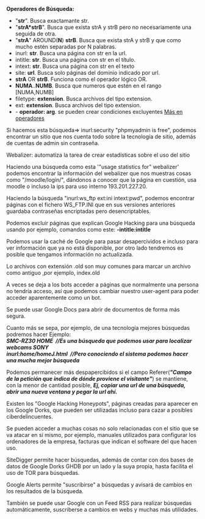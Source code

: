 __Operadores de Búsqueda:__

+ "__str__". Busca exactamante str.
+ "__strA*strB__". Busca que exista strA y strB pero no necesariamente una seguida de otra.
+ "__strA__" AROUND(__N__) __strB__. Busca que exista strA y strB y que como mucho estén separadas por N palabras.
+ inurl: __str__. Busca una página con str en la url.
+ intitle: __str__. Busca una página con str en el título.
+ intext: __str__. Busca una página con str en el texto
+ site: __url__. Busca solo páginas del dominio indicado por url.
+ __strA__ OR __strB__. Funciona como el operador lógico OR.
+ __NUMA__..__NUMB__. Busca que numeros que estén en el rango [NUMA,NUMB]
+ filetype: __extension__. Busca archivos del tipo extension.
+ ext: __extension__. Busca archivos del tipo extension.
+ \- __operador: arg__. se pueden crear condiciones excluyentes
[Más en operadores](https://support.google.com/websearch/?hl=es)

Si hacemos esta búsqueda=> inurl:security "phpmyadmin is free", podemos encontrar un sitio que nos cuenta
todo sobre la tecnología de sitio, además de cuentas de admin sin contraseña.

Webalizer: automatiza la tarea de crear estadísticas sobre el uso del sitio

Haciendo una búsqueda como esta '"usage statistics for" webalizer' podemos encontrar la información
del webalizer que nos muestras cosas como "/moodle/login/", dándonos a conocer que la página en cuestión,
usa moodle o incluso la ips para uso interno 193.201.227.20.

Haciendo la búsqueda "inurl:ws_ftp ext:ini intext:pwd", podemos encontrar páginas con el fichero WS_FTP.INI
que en sus versiones anteriores guardaba contraseñas encriptadas pero desencriptables.

Podemos excluir páginas que explican Google Hacking para una búsqueda usando por ejemplo, comandos 
como este: __-intitle:intitle__

Podemos usar la caché de Google para pasar desapercividos e incluso para ver información que ya no
está disponible, por otro lado tendremos es posible que tengamos información no actualizada.

Lo archivos con extensión .old son muy comunes para marcar un archivo como antiguo ,por ejemplo, index.old

A veces se deja a los bots acceder a páginas que normalmente una persona no tendría acceso, así que 
podemos cambiar nuestro user-agent para poder acceder aparentemente como un bot.

Se puede usar Google Docs para abrir de documentos de forma más segura.

Cuanto más se sepa, por ejemplo, de una tecnología mejores búsquedas podremos hacer Ejemplo:<br/>
   ***SMC-RZ30 HOME &nbsp;//Es una búsqueda que podemos usar para localizar webcams SONY***<br/>
   ***inurl:home/homeJ.html &nbsp;//Pero conociendo el sistema podemos hacer una mucha mejor búsqueda***<br/>


Podemos permanecer más despapercibidos si el campo Referer(***"Campo de la petición que indica de dónde proviene el visitante"***)
se mantiene, con la menor de cantidad posible, ***Ej, copiar una url de una búsqueda, abrir una nueva ventana y pegar la url ahí.***

Existen los "Google Hacking Honeypots", páginas creadas para aparecer en los Google Dorks, que pueden ser utilizadas incluso
para cazar a posibles ciberdelincuentes.

Se pueden acceder a muchas cosas no solo relacionadas con el sitio que se va atacar en sí mismo, por ejemplo, manuales utilizados
para configurar los ordenadores de la empresa, facturas que indican el software del que hacen uso.

SiteDigger permite hacer búsquedas, además de contar con dos bases de datos de Google Dorks GHDB por un lado y la suya propia, hasta
facilita el uso de TOR para búsquedas.

Google Alerts permite "suscribirse" a búsquedas y avisará de cambios en los resultados de la búsqueda.

También se puede usar Google con un Feed RSS para realizar búsquedas automáticamente, suscriberse a cambios en webs y muchas más utilidades.

